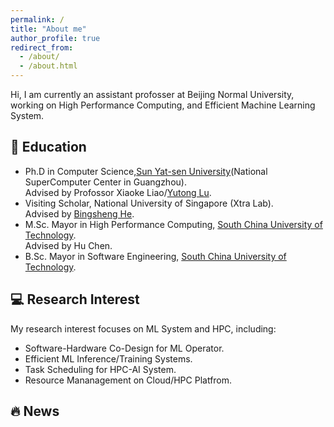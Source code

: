 ```yaml
---
permalink: /
title: "About me"
author_profile: true
redirect_from: 
  - /about/
  - /about.html
---
```


Hi, I am currently an assistant profosser at Beijing Normal University, working on High Performance Computing, and Efficient Machine Learning System.


## 🏫 Education
- Ph.D in Computer Science,[Sun Yat-sen University](https://cse.sysu.edu.cn/)(National SuperComputer Center in Guangzhou). <br>
  Advised by Profossor Xiaoke Liao/[Yutong Lu](https://cse.sysu.edu.cn/content/2483).
- Visiting Scholar, National University of Singapore (Xtra Lab). <br>
  Advised by [Bingsheng He](https://www.comp.nus.edu.sg/~hebs/).
- M.Sc. Mayor in High Performance Computing, [South China University of Technology](https://www.scut.edu.cn). <br>
  Advised by Hu Chen.
- B.Sc. Mayor in Software Engineering, [South China University of Technology](https://www.scut.edu.cn/).

## 💻 Research Interest
My research interest focuses on ML System and HPC, including: 

- Software-Hardware Co-Design for ML Operator.
- Efficient ML Inference/Training Systems.
- Task Scheduling for HPC-AI System.
- Resource Mananagement on Cloud/HPC Platfrom.

## 🔥 News
